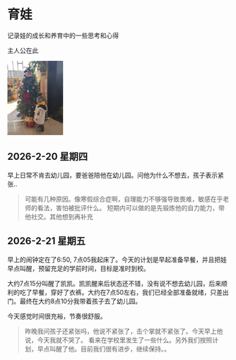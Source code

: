# 育娃
记录娃的成长和养育中的一些思考和心得

主人公在此

<img src="images/kid_02.jpg" alt="描述" width="25%" height="25%" onclick="alert('我是凯凯')" >



## 2026-2-20 星期四
早上日常不肯去幼儿园，要爸爸陪他在幼儿园。问他为什么不想去，孩子表示紧张..

> 可能有几种原因。像寒假综合症啊，自理能力不够强导致畏难，敏感在乎老师的看法，害怕被批评什么。
> 短期内可以做的是先锻炼他的自力能力，带他社交。其他想到再补充


## 2026-2-21 星期五
早上的闹钟定在了6:50, 7点05我起床了。今天的计划是早起准备早餐，并且把娃早点叫醒，预留充足的学前时间，目标是准时到校。

大约7点15分叫醒了凯凯。凯凯醒来后状态还不错，没有说不想去幼儿园，后来顺利的吃了早餐，穿好了衣裤。大约在7点50左右，我们已经全部准备就绪，只差出门。最终在大约8点10分我带着孩子去了幼儿园。

今天感觉时间很充裕，节奏很舒服。

> 昨晚我问孩子还紧张吗，他说不紧张了，击个掌就不紧张了。今天早上他说，今天我就不哭了。
> 看来在学校里发生了一些什么。另外我们按照计划，早点叫醒了他。目前我们很有进步，继续保持。。